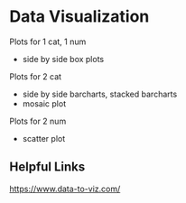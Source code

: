 # Data Visualization

Plots for 1 cat, 1 num
- side by side box plots

Plots for 2 cat
- side by side barcharts, stacked barcharts
- mosaic plot

Plots for 2 num
- scatter plot

## Helpful Links
https://www.data-to-viz.com/